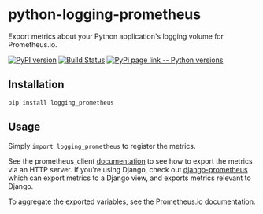 # python-logging-prometheus
Export metrics about your Python application's logging volume for Prometheus.io.

[![PyPI version](https://badge.fury.io/py/logging-prometheus.svg)](http://badge.fury.io/py/logging-prometheus)
[![Build Status](https://travis-ci.org/korfuri/python-logging-prometheus.svg?branch=master)](https://travis-ci.org/korfuri/python-logging-prometheus)
[![PyPi page link -- Python versions](https://img.shields.io/pypi/pyversions/python-logging-prometheus.svg)](https://pypi.python.org/pypi/python-logging-prometheus)


## Installation

```shell
pip install logging_prometheus
```

## Usage

Simply `import logging_prometheus` to register the metrics.

See the prometheus_client
[documentation](https://github.com/prometheus/client_python) to see
how to export the metrics via an HTTP server. If you're using Django,
check out
[django-prometheus](https://github.com/korfuri/django-prometheus)
which can export metrics to a Django view, and exports metrics
relevant to Django.

To aggregate the exported variables, see the [Prometheus.io documentation](http://prometheus.io/).
